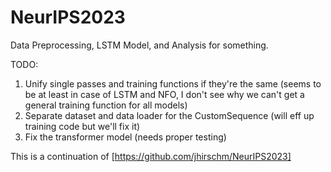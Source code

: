 # NeurIPS2023
Data Preprocessing, LSTM Model, and Analysis for something.


TODO:
1. Unify single passes and training functions if they're the same (seems to be at least in case of LSTM and NFO, I don't see why we can't get a general training function for all models)
2. Separate dataset and data loader for the CustomSequence (will eff up training code but we'll fix it)
3. Fix the transformer model (needs proper testing)


This is a continuation of [https://github.com/jhirschm/NeurIPS2023]
